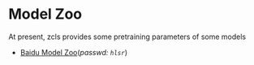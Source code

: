 
# Model Zoo

At present, zcls provides some pretraining parameters of some models

* [Baidu Model Zoo](https://pan.baidu.com/s/1-lay0yane_hSqWRDYX5r9w)(*passwd: `hlsr`*)